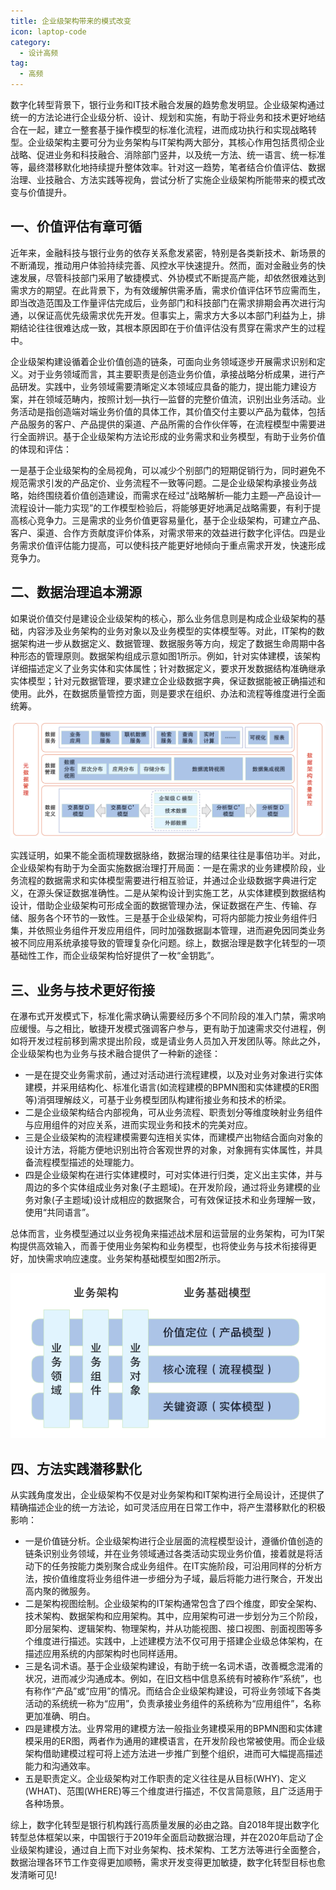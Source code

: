 ```yaml
---
title: 企业级架构带来的模式改变
icon: laptop-code
category:
  - 设计高频
tag:
  - 高频
---
```


数字化转型背景下，银行业务和IT技术融合发展的趋势愈发明显。企业级架构通过统一的方法论进行企业级分析、设计、规划和实施，有助于将业务和技术更好地结合在一起，建立一整套基于操作模型的标准化流程，进而成功执行和实现战略转型。企业级架构主要可分为业务架构与IT架构两大部分，其核心作用包括贯彻企业战略、促进业务和科技融合、消除部门竖井，以及统一方法、统一语言、统一标准等，最终潜移默化地持续提升整体效率。针对这一趋势，笔者结合价值评估、数据治理、业技融合、方法实践等视角，尝试分析了实施企业级架构所能带来的模式改变与价值提升。

## 一、价值评估有章可循

近年来，金融科技与银行业务的依存关系愈发紧密，特别是各类新技术、新场景的不断涌现，推动用户体验持续完善、风控水平快速提升。然而，面对金融业务的快速发展，尽管科技部门采用了敏捷模式、外协模式不断提高产能，却依然很难达到需求方的期望。在此背景下，为有效缓解供需矛盾，需求价值评估环节应需而生，即当改造范围及工作量评估完成后，业务部门和科技部门在需求排期会再次进行沟通，以保证高优先级需求优先开发。但事实上，需求方大多以本部门利益为上，排期结论往往很难达成一致，其根本原因即在于价值评估没有贯穿在需求产生的过程中。

企业级架构建设循着企业价值创造的链条，可面向业务领域逐步开展需求识别和定义。对于业务领域而言，其主要职责是创造业务价值，承接战略分析成果，进行产品研发。实践中，业务领域需要清晰定义本领域应具备的能力，提出能力建设方案，并在领域范畴内，按照计划—执行—监督的完整价值流，识别出业务活动。业务活动是指创造端对端业务价值的具体工作，其价值交付主要以产品为载体，包括产品服务的客户、产品提供的渠道、产品所需的合作伙伴等，在流程模型中需要进行全面辨识。基于企业级架构方法论形成的业务需求和业务模型，有助于业务价值的体现和评估：

一是基于企业级架构的全局视角，可以减少个别部门的短期促销行为，同时避免不规范需求引发的产品定价、业务流程不一致等问题。二是企业级架构承接业务战略，始终围绕着价值创造建设，而需求在经过“战略解析—能力主题—产品设计—流程设计—能力实现”的工作模型检验后，将能够更好地满足战略需要，有利于提高核心竞争力。三是需求的业务价值更容易量化，基于企业级架构，可建立产品、客户、渠道、合作方贡献度评价体系，对需求带来的效益进行数字化评估。四是业务需求价值评估能力提高，可以使科技产能更好地倾向于重点需求开发，快速形成竞争力。

## 二、数据治理追本溯源

如果说价值交付是建设企业级架构的核心，那么业务信息则是构成企业级架构的基础，内容涉及业务架构的业务对象以及业务模型的实体模型等。对此，IT架构的数据架构进一步从数据定义、数据管理、数据服务等方向，规定了数据生命周期中各种形态的管理原则。数据架构组成示意如图1所示。例如，针对实体建模，该架构详细描述定义了业务实体和实体属性；针对数据定义，要求开发数据结构准确继承实体模型；针对元数据管理，要求建立企业级数据字典，保证数据能被正确描述和使用。此外，在数据质量管控方面，则是要求在组织、办法和流程等维度进行全面统筹。

![数据架构组成示意](img_56.png)

实践证明，如果不能全面梳理数据脉络，数据治理的结果往往是事倍功半。对此，企业级架构有助于为全面实施数据治理打开局面：一是在需求的业务建模阶段，业务流程的数据需求和实体模型需要进行相互验证，并通过企业级数据字典进行定义，在源头保证数据准确性。二是从架构设计到实施工艺，从实体建模到数据结构设计，借助企业级架构可形成全面的数据管理办法，保证数据在产生、传输、存储、服务各个环节的一致性。三是基于企业级架构，可将内部能力按业务组件归集，并依照业务组件开发应用组件，同时加强数据副本管理，进而避免因同类业务被不同应用系统承接导致的管理复杂化问题。综上，数据治理是数字化转型的一项基础性工作，而企业级架构恰好提供了一枚“金钥匙”。

## 三、业务与技术更好衔接

在瀑布式开发模式下，标准化需求确认需要经历多个不同阶段的准入门禁，需求响应缓慢。与之相比，敏捷开发模式强调客户参与，更有助于加速需求交付进程，例如将开发过程前移到需求提出阶段，或是请业务人员加入开发团队等。除此之外，企业级架构也为业务与技术融合提供了一种新的途径：

* 一是在提交业务需求前，通过对活动进行流程建模，以及对业务对象进行实体建模，并采用结构化、标准化语言(如流程建模的BPMN图和实体建模的ER图等)消弭理解歧义，可基于业务模型团队构建衔接业务和技术的桥梁。
* 二是企业级架构结合内部视角，可从业务流程、职责划分等维度映射业务组件与应用组件的对应关系，进而实现业务和技术的完美对应。
* 三是企业级架构的流程建模需要勾连相关实体，而建模产出物结合面向对象的设计方法，将能方便地识别出符合客观世界的对象，对象拥有实体属性，并具备流程模型描述的处理能力。
* 四是企业级架构在进行实体建模时，可对实体进行归类，定义出主实体，并与周边的多个实体组成业务对象(子主题域)。在开发阶段，通过将业务建模的业务对象(子主题域)设计成相应的数据聚合，可有效保证技术和业务理解一致，使用“共同语言”。

总体而言，业务模型通过以业务视角来描述战术层和运营层的业务架构，可为IT架构提供高效输入，而善于使用业务架构和业务模型，也将使业务与技术衔接得更好，加快需求响应速度。业务架构基础模型如图2所示。


![业务架构基础模型](img_57.png)


## 四、方法实践潜移默化

从实践角度发出，企业级架构不仅是对业务架构和IT架构进行全局设计，还提供了精确描述企业的统一方法论，如可灵活应用在日常工作中，将产生潜移默化的积极影响：

* 一是价值链分析。企业级架构进行企业层面的流程模型设计，遵循价值创造的链条识别业务领域，并在业务领域通过各类活动实现业务价值，接着就是将活动下的任务按能力类别聚合成业务组件。在IT实施阶段，可沿用同样的分析方法，按价值维度将业务组件进一步细分为子域，最后将能力进行聚合，开发出高内聚的微服务。
* 二是架构视图绘制。企业级架构的IT架构通常包含了四个维度，即安全架构、技术架构、数据架构和应用架构。其中，应用架构可进一步划分为三个阶段，即分层架构、逻辑架构、物理架构，并从功能视图、接口视图、剖面视图等多个维度进行描述。实践中，上述建模方法不仅可用于搭建企业级总体架构，在描述应用系统的内部架构时也同样适用。
* 三是名词术语。基于企业级架构建设，有助于统一名词术语，改善概念混淆的状况，进而减少沟通成本。例如，在旧文档中信息系统有时被称作“系统”，也有称作“产品”或“应用”的情况。而结合企业级架构建设，可将业务领域下各类活动的系统统一称为“应用”，负责承接业务组件的系统称为“应用组件”，名称更加准确、明白。
* 四是建模方法。业界常用的建模方法一般指业务建模采用的BPMN图和实体建模采用的ER图，两者作为通用的建模语言，在开发阶段也常被使用。而企业级架构借助建模过程可将上述方法进一步推广到整个组织，进而可大幅提高描述能力和沟通效率。
* 五是职责定义。企业级架构对工作职责的定义往往是从目标(WHY)、定义(WHAT)、范围(WHERE)等三个维度进行描述，不仅言简意赅，且广泛适用于各种场景。

综上，数字化转型是银行机构践行高质量发展的必由之路。自2018年提出数字化转型总体框架以来，中国银行于2019年全面启动数据治理，并在2020年启动了企业级架构建设，通过自上而下对业务架构、技术架构、工艺方法等进行全面整合，数据治理各环节工作变得更加顺畅，需求开发变得更加敏捷，数字化转型目标也愈发清晰可见!


